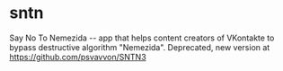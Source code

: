# sntn
Say No To Nemezida -- app that helps content creators of VKontakte to bypass destructive algorithm "Nemezida". Deprecated, new version at https://github.com/psvavvon/SNTN3


